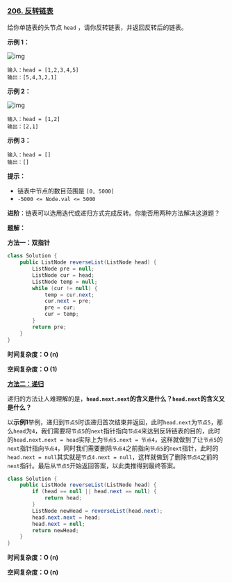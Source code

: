### [206. 反转链表](https://leetcode.cn/problems/reverse-linked-list/)

给你单链表的头节点 `head` ，请你反转链表，并返回反转后的链表。

 

**示例 1：**

![img](https://assets.leetcode.com/uploads/2021/02/19/rev1ex1.jpg)

```
输入：head = [1,2,3,4,5]
输出：[5,4,3,2,1]
```

**示例 2：**

![img](https://assets.leetcode.com/uploads/2021/02/19/rev1ex2.jpg)

```
输入：head = [1,2]
输出：[2,1]
```

**示例 3：**

```
输入：head = []
输出：[]
```

 

**提示：**

- 链表中节点的数目范围是 `[0, 5000]`
- `-5000 <= Node.val <= 5000`

**进阶**：链表可以选用迭代或递归方式完成反转。你能否用两种方法解决这道题？

**题解：**

**方法一：双指针**

~~~java
class Solution {
    public ListNode reverseList(ListNode head) {
        ListNode pre = null;
        ListNode cur = head;
        ListNode temp = null;
        while (cur != null) {
            temp = cur.next;
            cur.next = pre;
            pre = cur;
            cur = temp;
        }
        return pre;
    }
}
~~~

**时间复杂度：O (n)**

**空间复杂度：O (1)**

[**方法二：递归**](https://www.bilibili.com/video/BV1pt4y187q5/?spm_id_from=333.337.search-card.all.click&vd_source=4d8b8a4ccee1dba951fe0757d98bcb5a)

递归的方法让人难理解的是，**`head.next.next`的含义是什么？`head.next`的含义又是什么？**

以**示例1**举例，递归到`节点5`时该递归首次结束并返回，此时`head.next`为`节点5`，那么`head`为`4`，我们需要将`节点5`的`next`指针指向`节点4`来达到反转链表的目的，此时的`head.next.next = head`实际上为`节点5.next = 节点4`，这样就做到了让`节点5`的`next`指针指向`节点4`，同时我们需要删除`节点4`之前指向`节点5`的`next`指针，此时的`head.next = null`其实就是`节点4.next = null`，这样就做到了删除`节点4`之前的`next`指针。最后从`节点5`开始返回答案，以此类推得到最终答案。



~~~java
class Solution {
    public ListNode reverseList(ListNode head) {
        if (head == null || head.next == null) {
            return head;
        }
        ListNode newHead = reverseList(head.next);
        head.next.next = head;
        head.next = null;
        return newHead;
    }
}
~~~

**时间复杂度：O (n)**

**空间复杂度：O (n)**